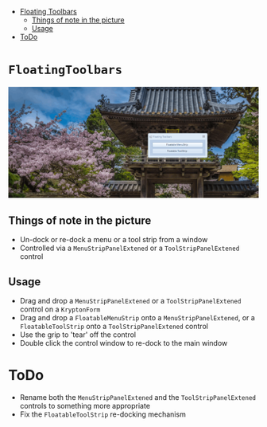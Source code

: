 ﻿<!-- Start Document Outline -->

* [Floating Toolbars](#FloatingToolbars)
	* [Things of note in the picture](#things-of-note-in-the-picture)
	* [Usage](#usage)
* [ToDo](#todo)

<!-- End Document Outline -->

# `FloatingToolbars`
![](FloatableToolStrips.gif)

## Things of note in the picture
- Un-dock or re-dock a menu or a tool strip from a window
- Controlled via a `MenuStripPanelExtened` or a `ToolStripPanelExtened` control

## Usage
- Drag and drop a `MenuStripPanelExtened` or a `ToolStripPanelExtened` control on a `KryptonForm`
- Drag and drop a `FloatableMenuStrip` onto a `MenuStripPanelExtened`, or a `FloatableToolStrip` onto a `ToolStripPanelExtened` control
- Use the grip to 'tear' off the control
- Double click the control window to re-dock to the main window

# ToDo
- Rename both the `MenuStripPanelExtened` and the `ToolStripPanelExtened` controls to something more appropriate
- Fix the `FloatableToolStrip` re-docking mechanism 